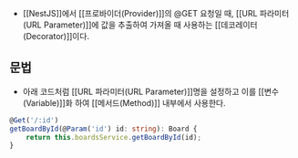 - [[NestJS]]에서 [[프로바이더(Provider)]]의 @GET 요청일 때, [[URL 파라미터(URL Parameter)]]에 값을 추출하여 가져올 때 사용하는 [[데코레이터(Decorator)]]이다.


## 문법

- 아래 코드처럼 [[URL 파라미터(URL Parameter)]]명을 설정하고 이를 [[변수(Variable)]]화 하여 [[메서드(Method)]] 내부에서 사용한다.

```ts
@Get('/:id')  
getBoardById(@Param('id') id: string): Board {  
    return this.boardsService.getBoardById(id);  
}
```